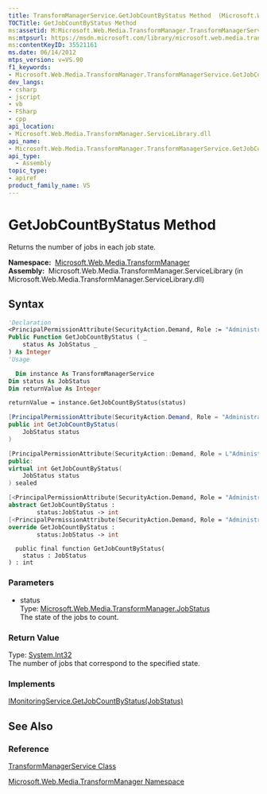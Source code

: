 ```yaml
---
title: TransformManagerService.GetJobCountByStatus Method  (Microsoft.Web.Media.TransformManager)
TOCTitle: GetJobCountByStatus Method
ms:assetid: M:Microsoft.Web.Media.TransformManager.TransformManagerService.GetJobCountByStatus(Microsoft.Web.Media.TransformManager.JobStatus)
ms:mtpsurl: https://msdn.microsoft.com/library/microsoft.web.media.transformmanager.transformmanagerservice.getjobcountbystatus(v=VS.90)
ms:contentKeyID: 35521161
ms.date: 06/14/2012
mtps_version: v=VS.90
f1_keywords:
- Microsoft.Web.Media.TransformManager.TransformManagerService.GetJobCountByStatus
dev_langs:
- csharp
- jscript
- vb
- FSharp
- cpp
api_location:
- Microsoft.Web.Media.TransformManager.ServiceLibrary.dll
api_name:
- Microsoft.Web.Media.TransformManager.TransformManagerService.GetJobCountByStatus
api_type:
  - Assembly
topic_type:
- apiref
product_family_name: VS
---
```


# GetJobCountByStatus Method

Returns the number of jobs in each job state.

**Namespace:**  [Microsoft.Web.Media.TransformManager](microsoft-web-media-transformmanager-namespace.md)  
**Assembly:**  Microsoft.Web.Media.TransformManager.ServiceLibrary (in Microsoft.Web.Media.TransformManager.ServiceLibrary.dll)

## Syntax

```vb
'Declaration
<PrincipalPermissionAttribute(SecurityAction.Demand, Role := "Administrators")> _
Public Function GetJobCountByStatus ( _
    status As JobStatus _
) As Integer
'Usage

  Dim instance As TransformManagerService
Dim status As JobStatus
Dim returnValue As Integer

returnValue = instance.GetJobCountByStatus(status)
```

```csharp
[PrincipalPermissionAttribute(SecurityAction.Demand, Role = "Administrators")]
public int GetJobCountByStatus(
    JobStatus status
)
```

```cpp
[PrincipalPermissionAttribute(SecurityAction::Demand, Role = L"Administrators")]
public:
virtual int GetJobCountByStatus(
    JobStatus status
) sealed
```

``` fsharp
[<PrincipalPermissionAttribute(SecurityAction.Demand, Role = "Administrators")>]
abstract GetJobCountByStatus : 
        status:JobStatus -> int 
[<PrincipalPermissionAttribute(SecurityAction.Demand, Role = "Administrators")>]
override GetJobCountByStatus : 
        status:JobStatus -> int 
```

```jscript
  public final function GetJobCountByStatus(
    status : JobStatus
) : int
```

### Parameters

  - status  
    Type: [Microsoft.Web.Media.TransformManager.JobStatus](jobstatus-enumeration-microsoft-web-media-transformmanager.md)  
    The state of the jobs to count.  

### Return Value

Type: [System.Int32](https://msdn.microsoft.com/library/td2s409d)  
The number of jobs that correspond to the specified state.  

### Implements

[IMonitoringService.GetJobCountByStatus(JobStatus)](imonitoringservice-getjobcountbystatus-method-microsoft-web-media-transformmanager.md)  

## See Also

### Reference

[TransformManagerService Class](transformmanagerservice-class-microsoft-web-media-transformmanager.md)

[Microsoft.Web.Media.TransformManager Namespace](microsoft-web-media-transformmanager-namespace.md)


